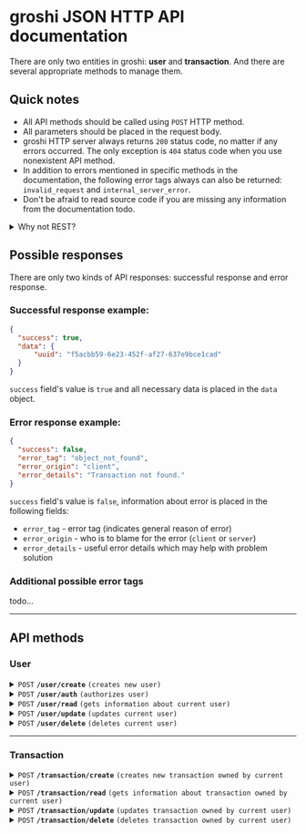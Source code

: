 # groshi JSON HTTP API documentation
There are only two entities in groshi: **user** and **transaction**.
And there are several appropriate methods to manage them.

## Quick notes
* All API methods should be called using `POST` HTTP method.
* All parameters should be placed in the request body.
* groshi HTTP server always returns `200` status code, no matter if any errors occurred. The only exception is `404` status code when you use nonexistent API method.
* In addition to errors mentioned in specific methods in the documentation, the following error tags always can also be returned: `invalid_request` and `internal_server_error`.
* Don't be afraid to read source code if you are missing any information from the documentation todo.

<details>
    <summary>Why not REST?</summary>
    Lorem ipsum dolor sit amet, consectetur adipisicing elit. Ab adipisci at aut est expedita fuga officia perferendis? Assumenda dicta dolore ducimus, et facilis iure, iusto, natus nesciunt numquam rem veniam?
</details>

## Possible responses
There are only two kinds of API responses: successful response and error response.

### Successful response example:
```json
{
  "success": true,
  "data": {
      "uuid": "f5acbb59-6e23-452f-af27-637e9bce1cad"
  }
}
```
`success` field's value is `true` and all necessary data is placed in the `data` object.

### Error response example:
```json
{
  "success": false,
  "error_tag": "object_not_found",
  "error_origin": "client",
  "error_details": "Transaction not found."
} 
```
`success` field's value is `false`, information about error is placed in the following fields:
* `error_tag` - error tag (indicates general reason of error)
* `error_origin` - who is to blame for the error (`client` or `server`)
* `error_details` - useful error details which may help with problem solution

### Additional possible error tags
todo...

---
## API methods
### User
<details>
<summary><code>POST</code> <code><b>/user/create</b></code> <code>(creates new user)</code></summary>

##### Parameters
|    name    | data type | required | description              |
|:----------:|:---------:|:--------:|--------------------------|
| `username` |  string   |   yes    | Username of the new user |
| `password` |  string   |   yes    | Password of the new user |

##### Successful response
Username is returned in the `data` object.
```json
{
  "success": true,
  "data": {
    "username": "jieggii"
  }
}
```

##### Error responses
Error responses with the following _error tags_ may be returned:

| `error_tag` | case                                                    |
|-------------|---------------------------------------------------------|
| `conflict`  | Username you've provided is already taken by other user | 


##### Example request using [httpie](https://github.com/httpie/httpie)
```shell
http POST 127.0.0.1:8080/user/create username="username" password="password"
```
</details>

<details>
<summary><code>POST</code> <code><b>/user/auth</b></code> <code>(authorizes user)</code></summary>

##### Parameters
|    name    | data type | required | description   |
|:----------:|:---------:|:--------:|---------------|
| `username` |  string   |   yes    | User username |
| `password` |  string   |   yes    | User password |


##### Successful response
Authorization token is returned.
```json
{
  "success": true,
  "data": {
      "token": "eyJhbGciOiJIUzI1NiIsInR5cCI6IkpXVCJ9.eyJ1c2VybmFtZSI6ImppZWdnaWkiLCJleHAiOjE2ODEyNDEyMjR9.AvMzAVJpVq4ZMeUDWMRk-vM1KkDutmL-Bje44XsaCNc"
  }
}
```

##### Error responses
Error responses with the following _error tags_ may be returned:

| error_tag          | case                                    |
|--------------------|-----------------------------------------|
| `object_not_found` | User with such `username` was not found | 
| `access_denied`    | Invalid password has been provided      | 


##### Example request using [httpie](https://github.com/httpie/httpie)
```shell
http POST 127.0.0.1:8080/user/auth username="username" password="password"
```
</details>

<details>
<summary><code>POST</code> <code><b>/user/read</b></code> <code>(gets information about current user)</code></summary>

##### Parameters
|  name   | data type | required | description         |
|:-------:|:---------:|:--------:|---------------------|
| `token` |  string   |   yes    | Authorization token |


##### Successful response
Username is returned in the `data` object.
```json
{
  "success": true,
  "data": {
    "username": "jieggii"
  }
}
```

##### Error responses
Error responses with the following _error tags_ may be returned:

| error_tag          | case                                                 |
|--------------------|------------------------------------------------------|
| `object_not_found` | The user you are authorized under has not been found | 


##### Example request using [httpie](https://github.com/httpie/httpie)
```shell
http POST 127.0.0.1:8080/user/read token=$TOKEN
```
</details>

<details>
<summary><code>POST</code> <code><b>/user/update</b></code> <code>(updates current user)</code></summary>

##### Parameters
|      name      | data type | required | description                       |
|:--------------:|:---------:|:--------:|-----------------------------------|
|    `token`     |  string   |   yes    | Authorization token               |
| `new_username` |  string   |    no    | New username for the current user |
| `new_password` |  string   |    no    | New password for the current user |

(you are required to use at least one of two parameters: `new_username` or `new_password`)

##### Successful response
New username of updated user is returned in the `data` object.
```json
{
  "success": true,
  "data": {
    "username": "jieggii"
  }
}
```

##### Error responses
Error responses with the following _error tags_ may be returned:

| error_tag        | case                                                 |
|------------------|------------------------------------------------------|
| `user_not_found` | The user you are authorized under has not been found | 
| `conflict`       | New username chosen by you is already taken          | 


##### Example request using [httpie](https://github.com/httpie/httpie)
```shell
http POST 127.0.0.1:8080/user/update token=$TOKEN new_username="new-username" new_password="new-password"
```
</details>

<details>
<summary><code>POST</code> <code><b>/user/delete</b></code> <code>(deletes current user)</code></summary>

##### Parameters
|  name   | data type | required | description         |
|:-------:|:---------:|:--------:|---------------------|
| `token` |  string   |   yes    | Authorization token |

##### Successful response
Username of deleted user is returned in the `data` object.
```json
{
  "success": true,
  "data": {
    "username": "jieggii"
  }
}
```

##### Error responses
Error responses with the following _error tags_ may be returned:

| error_tag          | case                                                 |
|--------------------|------------------------------------------------------|
| `object_not_found` | The user you are authorized under has not been found | 


##### Example request using [httpie](https://github.com/httpie/httpie)
```shell
http POST 127.0.0.1:8080/user/delete token=$TOKEN
```

</details>

------------------------------------------------------------------------------------------

### Transaction
<details>
<summary><code>POST</code> <code><b>/transaction/create</b></code> <code>(creates new transaction owned by current user)</code></summary>

##### Parameters
|     name      |       data type       | required | description                                             |
|:-------------:|:---------------------:|:--------:|---------------------------------------------------------|
|    `token`    |        string         |   yes    | Authorization token                                     |
|   `amount`    |         float         |   yes    | Amount of transaction (can be 0, positive and negative) |
|  `currency`   | string ([currency]()) |   yes    | Currency of transaction                                 |
| `description` |        string         |    no    | Description of transaction                              |
|    `date`     |  string (rfc format)  |    no    | Date of transaction                                     |

##### Successful response
UUID of created transaction is returned in the `data` object.
```json
{
  "success": true,
  "data": {
    "uuid": "03ef6901-4ebb-4952-bb35-a98fcf502c83"
  }
}
```

##### Error responses
Error responses with the following _error tags_ may be returned:

| error_tag          | case                                                    |
|--------------------|---------------------------------------------------------|
| `object_not_found` | The user you are authorized under has not been found    |

##### Example request using [httpie](https://github.com/httpie/httpie)
```shell
http POST 127.0.0.1:8080/transaction/create token=$TOKEN amount:=2.53 currency=EUR description="Some donuts for my beloved gf" date="2023-03-12 12:57:07.850123 +00:00"
```

</details>

<details>
<summary><code>POST</code> <code><b>/transaction/read</b></code> <code>(gets information about transaction owned by current user)</code></summary>

##### Parameters
|  name   | data type | required | description         |
|:-------:|:---------:|:--------:|---------------------|
| `token` |  string   |   yes    | Authorization token |
| `uuid`  |  string   |   yes    | UUID of transaction |

##### Successful response
Information about transaction is returned in the `data` object.
```json
{
  "data": {
    "amount": 21.24,
    "created_at": "2023-03-12T14:02:05.156883+02:00",
    "currency": "EUR",
    "date": "2023-03-12T14:02:05.156883+02:00",
    "description": "Bought some food from Prisma",
    "owner": "jieggii",
    "updated_at": null,
    "uuid": "d089c593-2b95-489c-b8a2-ad0ecaa4e44c"
  },
  "success": true
}
```

##### Error responses
Error responses with the following _error tags_ may be returned:

| error_tag          | case                                                                    |
|--------------------|-------------------------------------------------------------------------|
| `object_not_found` | The user you are authorized under has not been found                    | 
| `access_denied`    | You are trying to get information about transaction owned by other user | 

##### Example request using [httpie](https://github.com/httpie/httpie)
```shell
http POST 127.0.0.1:8080/transaction/read token=$TOKEN uuid="d089c593-2b95-489c-b8a2-ad0ecaa4e44c"
```

</details>

<details>
<summary><code>POST</code> <code><b>/transaction/update</b></code> <code>(updates transaction owned by current user)</code></summary>

##### Parameters
|       name        |       data type       | required | description                                                 |
|:-----------------:|:---------------------:|:--------:|-------------------------------------------------------------|
|      `token`      |        string         |   yes    | Authorization token                                         |
|      `uuid`       |        string         |   yes    | UUID of transaction you want to update                      |
|   `new_amount`    |         float         |    no    | New amount of transaction (can be 0, positive and negative) |
|  `new_currency`   | string ([currency]()) |    no    | New currency of transaction                                 |
| `new_description` |        string         |    no    | New description of transaction                              |
|    `new_date`     |  string (rfc format)  |    no    | New date of transaction                                     |
At least one of the following fields is required: `new_amount`, `new_currency`, `new_description`, `new_date`.

##### Successful response
UUID of updated transaction is returned in the `data` object.
```json
{
  "success": true,
  "data": {
    "uuid": "03ef6901-4ebb-4952-bb35-a98fcf502c83"
  }
}
```

##### Error responses
Error responses with the following _error tags_ may be returned:

| error_tag          | case                                                     |
|--------------------|----------------------------------------------------------|
| `object_not_found` | The user you are authorized under has not been found     | 
| `access_denied`    | You are trying to update transaction owned by other user | 


##### Example request using [httpie](https://github.com/httpie/httpie)
```shell
http POST 127.0.0.1:8080/transaction/update token=$TOKEN  uuid=03ef6901-4ebb-4952-bb35-a98fcf502c83 new_amount:=2.53 new_currency=USD new_description="New description!" new_date="2023-03-12 12:57:07.850123 +00:00"
```
</details>

<details>
<summary><code>POST</code> <code><b>/transaction/delete</b></code> <code>(deletes transaction owned by current user)</code></summary>

##### Parameters
|  name   | data type | required | description                            |
|:-------:|:---------:|:--------:|----------------------------------------|
| `token` |  string   |   yes    | Authorization token                    |
| `uuid`  |  string   |   yes    | UUID of transaction you want to delete |

##### Successful response
UUID of deleted transaction is returned in the `data` object.
```json
{
  "success": true,
  "data": {
    "uuid": "03ef6901-4ebb-4952-bb35-a98fcf502c83"
  }
}
```

##### Error responses
Error responses with the following _error tags_ may be returned:

| error_tag          | case                                                     |
|--------------------|----------------------------------------------------------|
| `object_not_found` | The user you are authorized under has not been found     | 
| `access_denied`    | You are trying to delete transaction owned by other user | 


##### Example request using [httpie](https://github.com/httpie/httpie)
```shell
http POST 127.0.0.1:8080/transaction/delete token=$TOKEN uuid=03ef6901-4ebb-4952-bb35-a98fcf502c83
```

</details>
